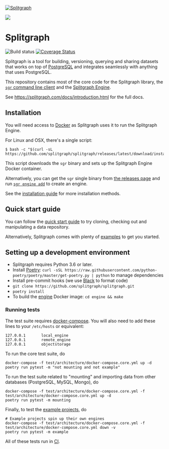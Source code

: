 [![Splitgraph](https://splitgraph.com/img/logo-colour-full.svg)](https://splitgraph.com)

![](https://www.mildbyte.xyz/asciicast/splitfiles.gif)

# Splitgraph
![Build status](https://github.com/splitgraph/splitgraph/workflows/build_all/badge.svg) [![Coverage Status](https://coveralls.io/repos/github/splitgraph/splitgraph/badge.svg?branch=master)](https://coveralls.io/github/splitgraph/splitgraph?branch=master)

Splitgraph is a tool for building, versioning, querying and sharing datasets that works on top of [PostgreSQL](https://postgresql.org) and integrates seamlessly with anything that uses PostgreSQL.

This repository contains most of the core code for the Splitgraph library, 
the [`sgr` command line client](https://www.splitgraph.com/docs/architecture/sgr_client) and the [Splitgraph Engine](engine/README.md). 

See https://splitgraph.com/docs/introduction.html for the full docs.

## Installation

You will need access to [Docker](https://docs.docker.com/install/) as Splitgraph uses it to run
the Splitgraph Engine.

For Linux and OSX, there's a single script:

```
$ bash -c "$(curl -sL https://github.com/splitgraph/splitgraph/releases/latest/download/install.sh)"
```

This script downloads the `sgr` binary and sets up the Splitgraph Engine Docker container.

Alternatively, you can get the `sgr` single binary from [the releases page](https://github.com/splitgraph/splitgraph/releases) and run [`sgr engine add`](https://www.splitgraph.com/docs/sgr/engine_management/engine_add) to create an engine.

See the [installation guide](https://www.splitgraph.com/docs/getting-started/installation) for more installation methods.

## Quick start guide

You can follow the [quick start guide](https://www.splitgraph.com/docs/getting-started/five_minute_demo) to try cloning, checking out and manipulating a data repository.

Alternatively, Splitgraph comes with plenty of [examples](examples)
to get you started. 

## Setting up a development environment

  * Splitgraph requires Python 3.6 or later.
  * Install [Poetry](https://github.com/python-poetry/poetry): `curl -sSL https://raw.githubusercontent.com/python-poetry/poetry/master/get-poetry.py | python` to manage dependencies
  * Install pre-commit hooks (we use [Black](https://github.com/psf/black) to format code)
  * `git clone https://github.com/splitgraph/splitgraph.git`
  * `poetry install` 
  * To build the [engine](https://www.splitgraph.com/docs/architecture/splitgraph_engine) Docker image: `cd engine && make`

### Running tests

The test suite requires [docker-compose](https://github.com/docker/compose). You will also
need to add these lines to your `/etc/hosts` or equivalent:

```
127.0.0.1       local_engine
127.0.0.1       remote_engine
127.0.0.1       objectstorage
```

To run the core test suite, do

```
docker-compose -f test/architecture/docker-compose.core.yml up -d
poetry run pytest -m "not mounting and not example"
```

To run the test suite related to "mounting" and importing data from  other databases
(PostgreSQL, MySQL, Mongo), do

```
docker-compose -f test/architecture/docker-compose.core.yml -f test/architecture/docker-compose.core.yml up -d  
poetry run pytest -m mounting
```

Finally, to test the [example projects](https://github.com/splitgraph/splitgraph/tree/master/examples), do

```
# Example projects spin up their own engines
docker-compose -f test/architecture/docker-compose.core.yml -f test/architecture/docker-compose.core.yml down -v
poetry run pytest -m example
```

All of these tests run in [CI](https://github.com/splitgraph/splitgraph/actions).
